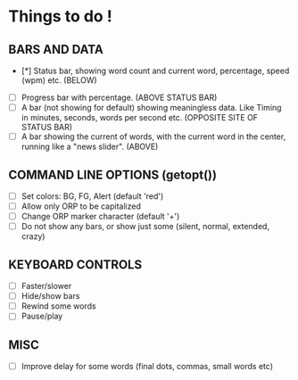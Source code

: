 # Things to do !

## BARS AND DATA

- [*] Status bar, showing word count and current word, percentage, speed (wpm) etc. (BELOW)
- [ ] Progress bar with percentage. (ABOVE STATUS BAR)
- [ ] A bar (not showing for default) showing meaningless data. Like Timing in minutes, seconds, words per second etc. (OPPOSITE SITE OF STATUS BAR)
- [ ] A bar showing the current of words, with the current word in the center, running like a "news slider". (ABOVE)

## COMMAND LINE OPTIONS (getopt())

- [ ] Set colors: BG, FG, Alert (default 'red')
- [ ] Allow only ORP to be capitalized
- [ ] Change ORP marker character (default '+')
- [ ] Do not show any bars, or show just some (silent, normal, extended, crazy)

## KEYBOARD CONTROLS

- [ ] Faster/slower
- [ ] Hide/show bars
- [ ] Rewind some words
- [ ] Pause/play

## MISC

- [ ] Improve delay for some words (final dots, commas, small words etc)
